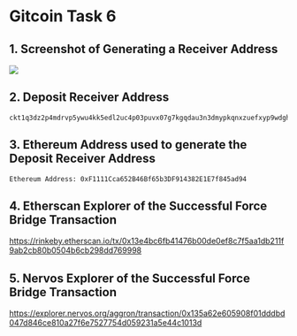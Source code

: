 # Gitcoin Task 6

## 1. Screenshot of Generating a Receiver Address

<img src="t6-generate-receiver-address.png.png" />


## 2. Deposit Receiver Address

```
ckt1q3dz2p4mdrvp5ywu4kk5edl2uc4p03puvx07g7kgqdau3n3dmypkqnxzuefxyp9wdghglncj77k5wt6p59sx6kukyjlwh5s467qgp8m25yqqqqqsqqqqqvqqqqqfjqqqqphl36rxqzlxxx38x5px9ws7jk0qd7en8jxsvrq8rryxpa8xll47x6gqqqqpqqqqqqcqqqqqxyqqqqx7asf60w8pqpte2sfcfn90fdfzxue7ff2g8sawe9wacnqat6jmygqngqqqqpxv9ejjvgz2u63w3l839aadguh5rgtqd4devf97a0fpt4uqsz0k4ug3rn9x226xhajm8hu3gwpwrelcgkkegq9rqgqqqqqqcqfzrv7j
```


## 3. Ethereum Address used to generate the Deposit Receiver Address

```
Ethereum Address: 0xF1111Cca652B46Bf65b3DF914382E1E7f845ad94
```


## 4. Etherscan Explorer of the Successful Force Bridge Transaction
https://rinkeby.etherscan.io/tx/0x13e4bc6fb41476b00de0ef8c7f5aa1db211f9ab2cb80b0504b6cb298dd769998

## 5. Nervos Explorer of the Successful Force Bridge Transaction
https://explorer.nervos.org/aggron/transaction/0x135a62e605908f01dddbd047d846ce810a27f6e7527754d059231a5e44c1013d
